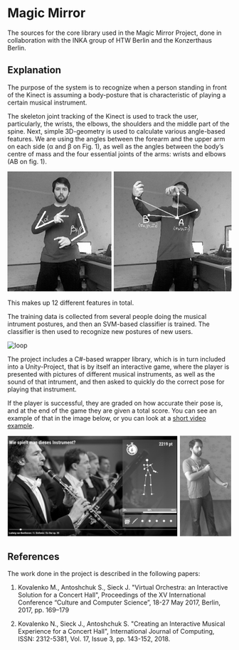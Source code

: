 # Magic Mirror

The sources for the core library used in the Magic Mirror Project, done in collaboration with the INKA group of HTW Berlin and the Konzerthaus Berlin.

## Explanation

The purpose of the system is to recognize when a person standing in front of the Kinect is assuming a body-posture that is characteristic of playing a certain musical instrument.

The skeleton joint tracking of the Kinect is used to track the user, particularly, the wrists, the elbows, the shoulders and the middle part of the spine. Next, simple 3D-geometry is used to calculate various angle-based features. We are using the angles between the forearm and the upper arm on each side (α and β on Fig. 1), as well as the angles between the body’s centre of mass and the four essential joints of the arms: wrists and elbows (AB on fig. 1).

![fig_2](images/Figure_2.jpg)

This makes up 12 different features in total. 

The training data is collected from several people doing the musical intrument postures, and then an SVM-based classifier is trained. The classifier is then used to recognize new postures of new users.

![loop](images/instrument_loop.gif)

The project includes a C#-based wrapper library, which is in turn included into a Unity-Project, that is by itself an interactive game, where the player is presented with pictures of different musical instruments, as well as the sound of that intrument, and then asked to quickly do the correct pose for playing that instrument.

If the player is successful, they are graded on how accurate their pose is, and at the end of the game they are given a total score. You can see an example of that in the image below, or you can look at a [short video example](https://www.dropbox.com/s/ioc9afh58gagb8s/MagicMirror_Demo.mp4).

![game](images/gui_example.png)

## References

The work done in the project is described in the following papers:

1. Kovalenko M., Antoshchuk S., Sieck J. "Virtual Orchestra: an Interactive Solution for a Concert Hall", Proceedings of the XV International Conference “Culture and Computer Science”, 18-27 May 2017, Berlin, 2017, pp. 169–179

2. Kovalenko N., Sieck J., Antoshchuk S. "Creating an Interactive Musical Experience for a Concert Hall", International Journal of Computing, ISSN: 2312-5381, Vol. 17, Issue 3, pp. 143-152, 2018.